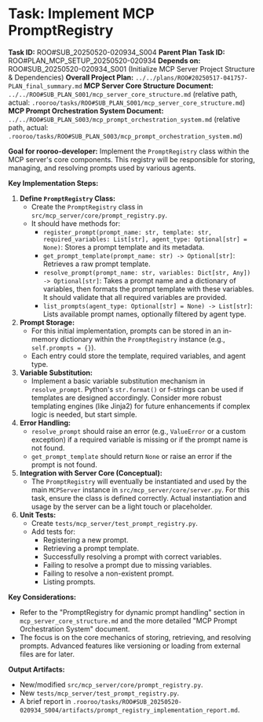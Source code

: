 # Task: Implement MCP PromptRegistry

**Task ID:** ROO#SUB_20250520-020934_S004
**Parent Plan Task ID:** ROO#PLAN_MCP_SETUP_20250520-020934
**Depends on:** ROO#SUB_20250520-020934_S001 (Initialize MCP Server Project Structure & Dependencies)
**Overall Project Plan:** `../../plans/ROO#20250517-041757-PLAN_final_summary.md`
**MCP Server Core Structure Document:** `../../ROO#SUB_PLAN_S001/mcp_server_core_structure.md` (relative path, actual: `.rooroo/tasks/ROO#SUB_PLAN_S001/mcp_server_core_structure.md`)
**MCP Prompt Orchestration System Document:** `../../ROO#SUB_PLAN_S003/mcp_prompt_orchestration_system.md` (relative path, actual: `.rooroo/tasks/ROO#SUB_PLAN_S003/mcp_prompt_orchestration_system.md`)

**Goal for rooroo-developer:**
Implement the `PromptRegistry` class within the MCP server's core components. This registry will be responsible for storing, managing, and resolving prompts used by various agents.

**Key Implementation Steps:**
1.  **Define `PromptRegistry` Class:**
    *   Create the `PromptRegistry` class in `src/mcp_server/core/prompt_registry.py`.
    *   It should have methods for:
        *   `register_prompt(prompt_name: str, template: str, required_variables: List[str], agent_type: Optional[str] = None)`: Stores a prompt template and its metadata.
        *   `get_prompt_template(prompt_name: str) -> Optional[str]`: Retrieves a raw prompt template.
        *   `resolve_prompt(prompt_name: str, variables: Dict[str, Any]) -> Optional[str]`: Takes a prompt name and a dictionary of variables, then formats the prompt template with these variables. It should validate that all required variables are provided.
        *   `list_prompts(agent_type: Optional[str] = None) -> List[str]`: Lists available prompt names, optionally filtered by agent type.
2.  **Prompt Storage:**
    *   For this initial implementation, prompts can be stored in an in-memory dictionary within the `PromptRegistry` instance (e.g., `self.prompts = {}`).
    *   Each entry could store the template, required variables, and agent type.
3.  **Variable Substitution:**
    *   Implement a basic variable substitution mechanism in `resolve_prompt`. Python's `str.format()` or f-strings can be used if templates are designed accordingly. Consider more robust templating engines (like Jinja2) for future enhancements if complex logic is needed, but start simple.
4.  **Error Handling:**
    *   `resolve_prompt` should raise an error (e.g., `ValueError` or a custom exception) if a required variable is missing or if the prompt name is not found.
    *   `get_prompt_template` should return `None` or raise an error if the prompt is not found.
5.  **Integration with Server Core (Conceptual):**
    *   The `PromptRegistry` will eventually be instantiated and used by the main `MCPServer` instance in `src/mcp_server/core/server.py`. For this task, ensure the class is defined correctly. Actual instantiation and usage by the server can be a light touch or placeholder.
6.  **Unit Tests:**
    *   Create `tests/mcp_server/test_prompt_registry.py`.
    *   Add tests for:
        *   Registering a new prompt.
        *   Retrieving a prompt template.
        *   Successfully resolving a prompt with correct variables.
        *   Failing to resolve a prompt due to missing variables.
        *   Failing to resolve a non-existent prompt.
        *   Listing prompts.

**Key Considerations:**
*   Refer to the "PromptRegistry for dynamic prompt handling" section in `mcp_server_core_structure.md` and the more detailed "MCP Prompt Orchestration System" document.
*   The focus is on the core mechanics of storing, retrieving, and resolving prompts. Advanced features like versioning or loading from external files are for later.

**Output Artifacts:**
*   New/modified `src/mcp_server/core/prompt_registry.py`.
*   New `tests/mcp_server/test_prompt_registry.py`.
*   A brief report in `.rooroo/tasks/ROO#SUB_20250520-020934_S004/artifacts/prompt_registry_implementation_report.md`.
